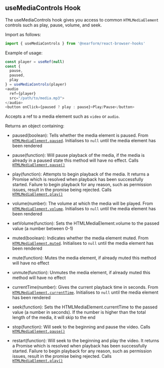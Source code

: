 ## useMediaControls Hook

The useMediaControls hook gives you access to common `HTMLMediaElement` controls such as play, pause, volume, and seek.

Import as follows:

```javascript
import { useMediaControls } from '@nearform/react-browser-hooks' 
```

Example of usage:

```javascript
const player = useRef(null)
const {
  pause,
  paused,
  play
} = useMediaControls(player)
<audio
  ref={player}
  src="/path/to/media.mp3">
</audio>
<button onClick={paused ? play : pause}>Play/Pause</button>
```

Accepts a ref to a media element such as `video` or `audio`.

Returns an object containing:

- paused(boolean): Tells whether the media element is paused. From [`HTMLMediaElement.paused`](https://developer.mozilla.org/en-US/docs/Web/API/HTMLMediaElement/paused). Initialises to `null` until the media element has been rendered
- pause(function): Will pause playback of the media, if the media is already in
  a paused state this method will have no effect. Calls
  [`HTMLMediaElement.pause()`](https://developer.mozilla.org/en-US/docs/Web/API/HTMLMediaElement/pause)
- play(function): Attempts to begin playback of the media. It returns a Promise
  which is resolved when playback has been successfully started. Failure to
  begin playback for any reason, such as permission issues, result in the
  promise being rejected. Calls [`HTMLMediaElement.play()`](https://developer.mozilla.org/en-US/docs/Web/API/HTMLMediaElement/play)

- volume(number): The volume at which the media will be played. From 
  [`HTMLMediaElement.volume`](https://developer.mozilla.org/en-US/docs/Web/API/HTMLMediaElement/volume). Initialises to `null` until the media element has been rendered
- setVolume(function): Sets the HTMLMediaElement.volume to the passed value (a
  number between 0-1)
- muted(boolean): Indicates whether the media element muted. From 
  [`HTMLMediaElement.muted`](https://developer.mozilla.org/en-US/docs/Web/API/HTMLMediaElement/muted). Initialises to `null` until the media element has been rendered
- mute(function): Mutes the media element, if already muted this method will
  have no effect
- unmute(function): Unmutes the media element, if already muted this method will
  have no effect

- currentTime(number): Gives the current playback time in seconds. From 
  [`HTMLMediaElement.currentTime`](https://developer.mozilla.org/en-US/docs/Web/API/HTMLMediaElement/currentTime). Initialises to `null` until the media element has been rendered
- seek(function): Sets the HTMLMediaElement.currentTime to the passed value (a
  number in seconds). If the number is higher than the total length of the
  media, it will skip to the end

- stop(function): Will seek to the beginning and pause the video. Calls 
  [`HTMLMediaElement.pause()`](https://developer.mozilla.org/en-US/docs/Web/API/HTMLMediaElement/pause)
- restart(function): Will seek to the beginning and play the video. It returns a
  Promise which is resolved when playback has been successfully started. Failure
  to begin playback for any reason, such as permission issues, result in the
  promise being rejected. Calls 
  [`HTMLMediaElement.play()`](https://developer.mozilla.org/en-US/docs/Web/API/HTMLMediaElement/play)
